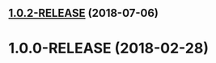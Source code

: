 <a name="1.0.2-RELEASE"></a>
## [1.0.2-RELEASE](https://gitlab.mgmt.rbcdwp.net/gysp/spa-date-calculator/compare/1.0.1-RELEASE...1.0.2-RELEASE) (2018-07-06)



<a name="1.0.0-RELEASE"></a>
# 1.0.0-RELEASE (2018-02-28)



